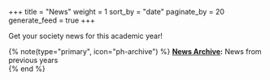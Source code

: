 +++
title = "News"
weight = 1
sort_by = "date"
paginate_by = 20
generate_feed = true
+++

Get your society news for this academic year!

{% note(type="primary", icon="ph-archive") %}
**[News Archive](@/news/archive/_index.md):** News from previous years  
{% end %}